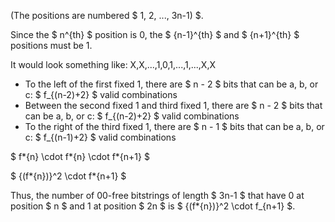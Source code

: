 (The positions are numbered $ 1, 2, ..., 3n-1) $.

Since the $ n^{th} $ position is 0, the $ {n-1}^{th} $ and $ {n+1}^{th} $ positions must be 1.

It would look something like: X,X,...,1,0,1,...,1,...,X,X

<ul>
    <li> To the left of the first fixed 1, there are $ n - 2 $ bits that can be a, b, or c: $ f_{(n-2)+2} $ valid combinations
    <li> Between the second fixed 1 and third fixed 1, there are $ n - 2 $ bits that can be a, b, or c: $ f_{(n-2)+2} $ valid combinations
    <li> To the right of the third fixed 1, there are $ n - 1 $ bits that can be a, b, or c: $ f_{(n-1)+2} $ valid combinations
</ul>

$ f*{n} \cdot f*{n} \cdot f\*{n+1} $

$ {(f*{n})}^2 \cdot f*{n+1} $

Thus, the number of 00-free bitstrings of length $ 3n-1 $ that have 0 at position $ n $ and 1 at position $ 2n $ is $ {(f\*{n})}^2 \cdot f\_{n+1} $.
